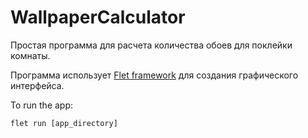 # WallpaperCalculator

Простая программа для расчета количества обоев для поклейки комнаты.

Программа использует [Flet framework](https://flet.dev/) для создания графического интерфейса.

To run the app:

```
flet run [app_directory]
```
